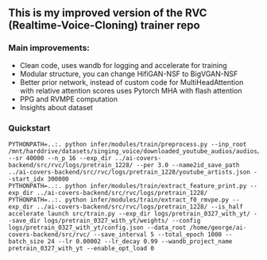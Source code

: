 ## This is my improved version of the RVC (Realtime-Voice-Cloning) trainer repo

### Main improvements:
- Clean code, uses wandb for logging and accelerate for training
- Modular structure, you can change HifiGAN-NSF to BigVGAN-NSF
- Better prior network, instead of custom code for MultiHeadAttention with relative attention scores uses Pytorch MHA with flash attention
- PPG and RVMPE computation
- Insights about dataset

### Quickstart
```
PYTHONPATH=..:. python infer/modules/train/preprocess.py --inp_root /mnt/harddrive/datasets/singing_voice/downloaded_youtube_audios/audios/ --sr 40000 --n_p 16 --exp_dir ../ai-covers-backend/src/rvc/logs/pretrain_1228/ --per 3.0 --name2id_save_path ../ai-covers-backend/src/rvc/logs/pretrain_1228/youtube_artists.json --start_idx 300000
PYTHONPATH=..:. python infer/modules/train/extract_feature_print.py --exp_dir ../ai-covers-backend/src/rvc/logs/pretrain_1228/
PYTHONPATH=..:. python infer/modules/train/extract_f0_rmvpe.py --exp_dir ../ai-covers-backend/src/rvc/logs/pretrain_1228/ --is_half
accelerate launch src/train.py --exp_dir logs/pretrain_0327_with_yt/ --save_dir logs/pretrain_0327_with_yt/weights/ --config logs/pretrain_0327_with_yt/config.json --data_root /home/george/ai-covers-backend/src/rvc/ --save_interval 5 --total_epoch 1000 --batch_size 24 --lr 0.00002 --lr_decay 0.99 --wandb_project_name pretrain_0327_with_yt --enable_opt_load 0
```
